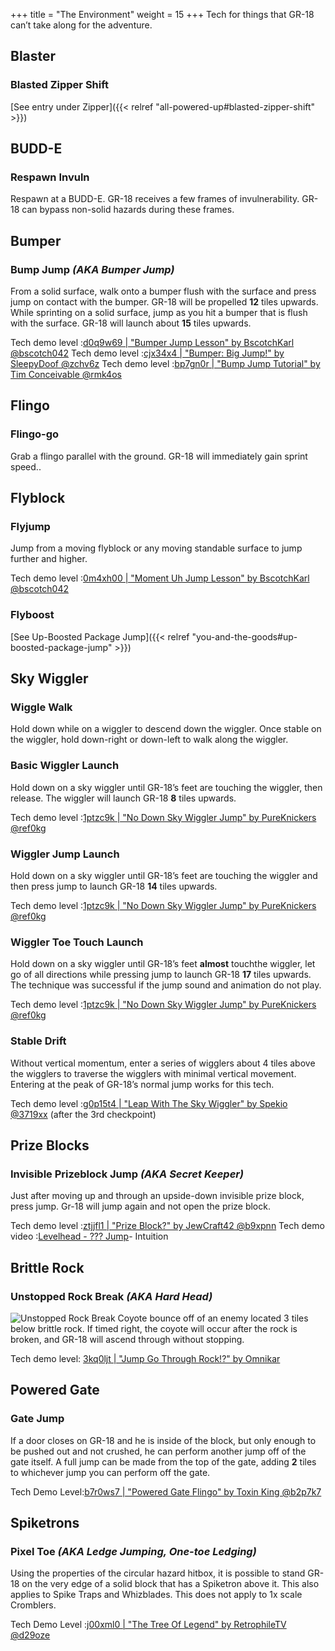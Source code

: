+++
title = "The Environment"
weight = 15
+++
Tech for things that GR-18 can’t take along for the adventure.

## Blaster

### Blasted Zipper Shift

[See entry under Zipper]({{< relref "all-powered-up#blasted-zipper-shift" >}})

## BUDD-E

### Respawn Invuln
Respawn at a BUDD-E. GR-18 receives a few frames of invulnerability. GR-18 can bypass non-solid hazards during these frames.

## Bumper

### Bump Jump _(AKA Bumper Jump)_
From a solid surface, walk onto a bumper flush with the surface and press jump on contact with the bumper. GR-18 will be propelled **12** tiles upwards.
While sprinting on a solid surface, jump as you hit a bumper that is flush with the surface. GR-18 will launch about **15** tiles upwards.

Tech demo level :[d0q9w69 | "Bumper Jump Lesson" by BscotchKarl @bscotch042](https://levelhead.io/+d0q9w69)
Tech demo level :[cjx34x4 | "Bumper: Big Jump!" by SleepyDoof @zchv6z](https://levelhead.io/+cjx34x4)
Tech demo level :[bp7gn0r | "Bump Jump Tutorial" by Tim Conceivable @rmk4os](https://levelhead.io/+bp7gn0r)

## Flingo

### Flingo-go
Grab a flingo parallel with the ground. GR-18 will immediately gain sprint speed..

## Flyblock

### Flyjump
Jump from a moving flyblock or any moving standable surface to jump further and higher.

Tech demo level :[0m4xh00 | "Moment Uh Jump Lesson" by BscotchKarl @bscotch042](https://levelhead.io/+0m4xh00)

### Flyboost

[See Up-Boosted Package Jump]({{< relref "you-and-the-goods#up-boosted-package-jump" >}})

## Sky Wiggler

### Wiggle Walk
Hold down while on a wiggler to descend down the wiggler. Once stable on the wiggler, hold down-right or down-left to walk along the wiggler.

### Basic Wiggler Launch
Hold down on a sky wiggler until GR-18’s feet are touching the wiggler, then release. The wiggler will launch GR-18 **8** tiles upwards.

Tech demo level :[1ptzc9k | "No Down Sky Wiggler Jump" by PureKnickers @ref0kg](https://lvlhd.co/+1ptzc9k)

### Wiggler Jump Launch
Hold down on a sky wiggler until GR-18’s feet are touching the wiggler and then press jump to launch GR-18 **14** tiles upwards.

Tech demo level :[1ptzc9k | "No Down Sky Wiggler Jump" by PureKnickers @ref0kg](https://lvlhd.co/+1ptzc9k)

### Wiggler Toe Touch Launch
Hold down on a sky wiggler until GR-18’s feet **almost** touchthe wiggler, let go of all directions while pressing jump to launch GR-18 **17** tiles upwards. The technique was successful if the jump sound and animation do not play.

Tech demo level :[1ptzc9k | "No Down Sky Wiggler Jump" by PureKnickers @ref0kg](https://lvlhd.co/+1ptzc9k)

### Stable Drift
Without vertical momentum, enter a series of wigglers about 4 tiles above the wigglers to traverse the wigglers with minimal vertical movement. Entering at the peak of GR-18’s normal jump works for this tech.

Tech demo level :[g0p15t4 | "Leap With The Sky Wiggler" by Spekio @3719xx](https://lvlhd.co/+g0p15t4) (after the 3rd checkpoint)

## Prize Blocks

### Invisible Prizeblock Jump _(AKA Secret Keeper)_
Just after moving up and through an upside-down invisible prize block, press jump. Gr-18 will jump again and not open the prize block.

Tech demo level :[ztjjfl1 | "Prize Block?" by JewCraft42 @b9xpnn](https://lvlhd.co/+ztjjfl1)
Tech demo video :[Levelhead - ??? Jump](https://youtu.be/baGwcrs6DBU)- Intuition

## Brittle Rock

### Unstopped Rock Break _(AKA Hard Head)_
![Unstopped Rock Break](/img/tech-gifs/UnstoppedRockBreak.gif#floatright)
Coyote bounce off of an enemy located 3 tiles below brittle rock. If timed right, the coyote will occur after the rock is broken, and GR-18 will ascend through without stopping.

Tech demo level: [3kq0ljt | "Jump Go Through Rock!?" by Omnikar](https://levelhead.io/+3kq0ljt)

## Powered Gate

### Gate Jump
If a door closes on GR-18 and he is inside of the block, but only enough to be pushed out and not crushed, he can perform another jump off of the gate itself. A full jump can be made from the top of the gate, adding **2** tiles to whichever jump you can perform off the gate.

Tech Demo Level:[b7r0ws7 | "Powered Gate Flingo" by Toxin King @b2p7k7](https://lvlhd.co/+b7r0ws7)

## Spiketrons

### Pixel Toe _(AKA Ledge Jumping, One-toe Ledging)_
Using the properties of the circular hazard hitbox, it is possible to stand GR-18 on the very edge of a solid block that has a Spiketron above it. This also applies to Spike Traps and Whizblades. This does not apply to 1x scale Cromblers.

Tech Demo Level :[j00xml0 | "The Tree Of Legend" by RetrophileTV @d29oze](https://lvlhd.co/+j00xml0)
